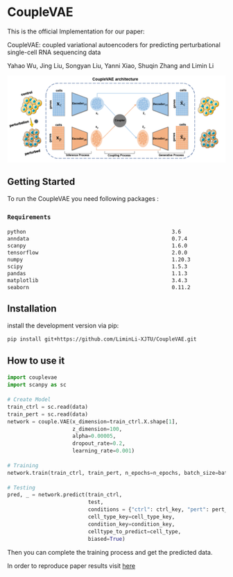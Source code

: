 
# CoupleVAE

This is the official Implementation for our paper:

CoupleVAE: coupled variational autoencoders for predicting perturbational single-cell RNA sequencing data

Yahao Wu, Jing Liu, Songyan Liu, Yanni Xiao, Shuqin Zhang and Limin Li

![image](https://github.com/LiminLi-xjtu/CoupleVAE/blob/master/img/couplevae_arch.png)

    
## Getting Started

To run the CoupleVAE you need following packages :
### `Requirements`

    python                                               3.6 
    anndata                                              0.7.4
    scanpy                                               1.6.0
    tensorflow                                           2.0.0
    numpy                                                1.20.3
    scipy                                                1.5.3
    pandas                                               1.1.3
    matplotlib                                           3.4.3
    seaborn                                              0.11.2
    
## Installation

install the development version via pip:
```bash
pip install git+https://github.com/LiminLi-XJTU/CoupleVAE.git
```

## How to use it



```Python
import couplevae
import scanpy as sc

# Create Model
train_ctrl = sc.read(data)
train_pert = sc.read(data)
network = couple.VAE(x_dimension=train_ctrl.X.shape[1],
                     z_dimension=100,
                     alpha=0.00005,
                     dropout_rate=0.2,
                     learning_rate=0.001)
                     
# Training
network.train(train_ctrl, train_pert, n_epochs=n_epochs, batch_size=batch_size)

# Testing
pred, _ = network.predict(train_ctrl,
                          test,
                          conditions = {"ctrl": ctrl_key, "pert": pert_key},
                          cell_type_key=cell_type_key,
                          condition_key=condition_key,
                          celltype_to_predict=cell_type,
                          biased=True)
```
Then you can complete the training process and get the predicted data.

In order to reproduce paper results visit [here](https://drive.google.com/drive/folders/1VkKqwFd9AfVRG9E2ue8XZLBW1QUPq5Qb?usp=sharing)
